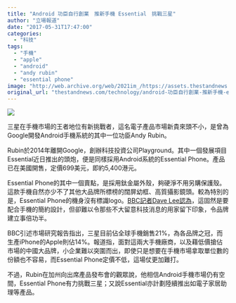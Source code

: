 ```yaml
---
title: "Android 功臣自行創業　推新手機 Essential　挑戰三星"
author: "立場報道"
date: "2017-05-31T17:47:00"
categories:
  - "科技"
tags:
  - "手機"
  - "apple"
  - "android"
  - "andy rubin"
  - "essential phone"
image: "http://web.archive.org/web/2021im_/https://assets.thestandnews.com/media/photos/essss-01_EQs6G.png"
original_url: "thestandnews.com/technology/android-功臣自行創業-推新手機-essential-挑戰三星"
---
```

![](http://web.archive.org/web/2021im_/https://assets.thestandnews.com/media/photos/essss-01_EQs6G.png)

三星在手機市場的王者地位有新挑戰者，這名電子產品市場新貴來頭不小，是曾為Google開發Android手機系統的其中一位功臣Andy Rubin。

Rubin於2014年離開Google，創辦科技投資公司Playground。其中一個發展項目Essential近日推出的頭炮，便是同樣採用Android系統的Essential Phone。產品已在美國開售，定價699美元，即約5,400港元。

Essential Phone的其中一個賣點，是採用鈦金屬外殼，夠硬淨不用另購保護殼。這款手機自然亦少不了其他大品牌所標榜的闊屏幼框、高質攝影鏡頭。較為特別的是，Essential Phone的機身沒有標識logo。[BBC記者Dave Lee認為](http://web.archive.org/web/20211229132709/http://www.bbc.com/news/technology-40103153)，這固然是要配合手機的簡約設計，但卻難以令那些不大留意科技消息的用家留下印象，令品牌建立事倍功半。

BBC引述市場研究報告指出，三星目前佔全球手機銷售21%，為各品牌之冠，而生產iPhone的Apple則佔14%。報道指，面對這兩大手機廠商，以及藉低價搶佔市場的中國大品牌，小企業難以突圍而出，即使只是想要在手機市場拿取單位數的份額也不容易，而Essential Phone定價不低，這場仗更加難打。

不過，Rubin在加州向出席產品發布會的觀眾說，他相信Android手機市場仍有空間，Essential Phone有力挑戰三星；又說Essential亦計劃陸續推出如電子家居助理等產品。